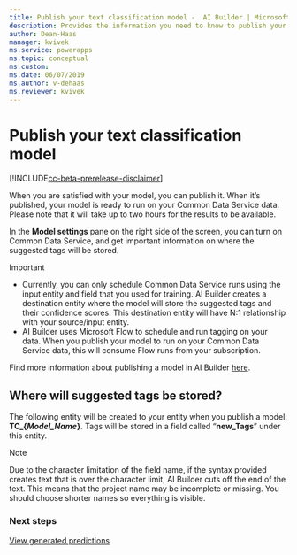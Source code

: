 ```yaml
---
title: Publish your text classification model -  AI Builder | Microsoft Docs
description: Provides the information you need to know to publish your text classification model AI Builder.
author: Dean-Haas
manager: kvivek
ms.service: powerapps
ms.topic: conceptual
ms.custom: 
ms.date: 06/07/2019
ms.author: v-dehaas
ms.reviewer: kvivek
---
```


# Publish your text classification model

[!INCLUDE[cc-beta-prerelease-disclaimer](./includes/cc-beta-prerelease-disclaimer.md)]

When you are satisfied with your model, you can publish it. When it’s published, your model is ready to run on your Common Data Service data. Please note that it will take up to two hours for the results to be available.

In the **Model settings** pane on the right side of the screen, you can turn on Common Data Service, and get important information on where the suggested tags will be stored.

>[!IMPORTANT]
>
>- Currently, you can only schedule Common Data Service runs using the input entity and field that you used for training. AI Builder creates a destination entity where the model will store the suggested tags and their confidence scores. This destination entity will have N:1 relationship with your source/input entity.
>- AI Builder uses Microsoft Flow to schedule and run tagging on your data. When you publish your model to run on your Common Data Service data, this will consume Flow runs from your subscription.

Find more information about publishing a model in AI Builder [here](publish-model.md).

## Where will suggested tags be stored?
The following entity will be created to your entity when you publish a model: **TC_{*Model_Name*}**.
Tags will be stored in a field called “**new_Tags**” under this entity.

> [!NOTE]
>
> Due to the character limitation of the field name, if the syntax provided creates text that is over the character limit, AI Builder cuts off the end of the text. This means that the project name may be incomplete or missing. You should choose shorter names so everything is visible.


### Next steps
[View generated predictions](text-classification-view-predictions.md)
